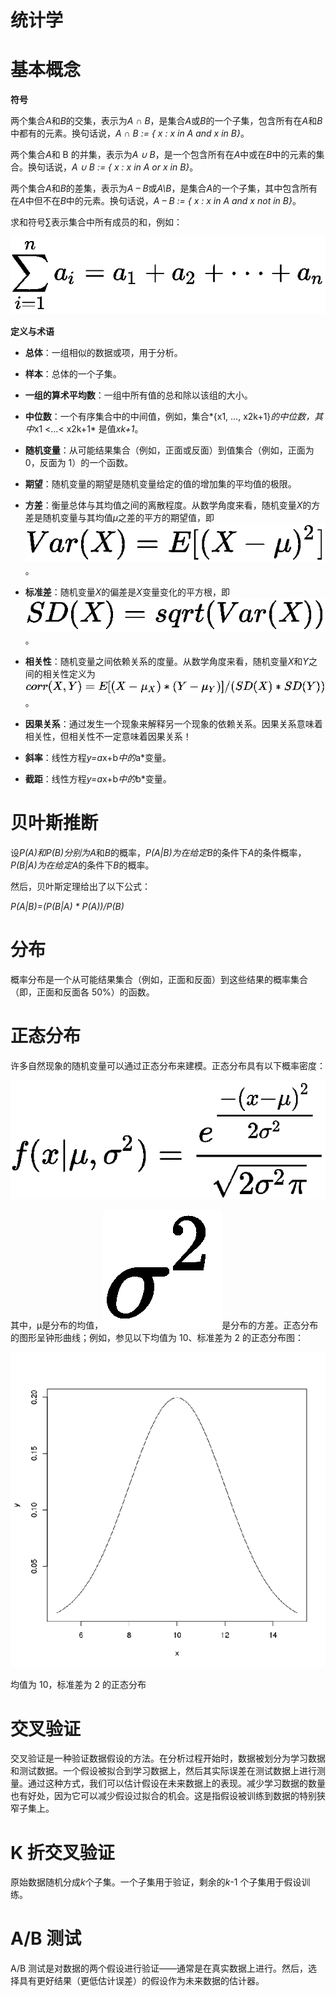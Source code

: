 # 统计学

# 基本概念

**符号**

两个集合*A*和*B*的交集，表示为*A ∩ B*，是集合*A*或*B*的一个子集，包含所有在*A*和*B*中都有的元素。换句话说，*A ∩ B := { x : x in A and x in B}*。

两个集合*A*和 B 的并集，表示为*A ∪ B*，是一个包含所有在*A*中或在*B*中的元素的集合。换句话说，*A ∪ B := { x : x in A or x in B}*。

两个集合*A*和*B*的差集，表示为*A – B*或*A\B*，是集合*A*的一个子集，其中包含所有在*A*中但不在*B*中的元素。换句话说，*A – B := { x : x in A and x not in B}*。

求和符号∑表示集合中所有成员的和，例如：

![](img/56c8332f-77a9-4a01-b18c-865fdab4ad0d.png)

**定义与术语**

+   **总体**：一组相似的数据或项，用于分析。

+   **样本**：总体的一个子集。

+   **一组的算术平均数**：一组中所有值的总和除以该组的大小。

+   **中位数**：一个有序集合中的中间值，例如，集合*{x1, …, x2k+1}*的中位数，其中*x1 <…< x2k+1* 是值*xk+1*。

+   **随机变量**：从可能结果集合（例如，正面或反面）到值集合（例如，正面为 0，反面为 1）的一个函数。

+   **期望**：随机变量的期望是随机变量给定的值的增加集的平均值的极限。

+   **方差**：衡量总体与其均值之间的离散程度。从数学角度来看，随机变量*X*的方差是随机变量与其均值*μ*之差的平方的期望值，即 ![](img/1756b292-2e96-4c8a-96ea-cb65738957fe.png)。

+   **标准差**：随机变量*X*的偏差是*X*变量变化的平方根，即 ![](img/d13c3d36-c49f-4be8-bcc6-d070ab372d16.png)。

+   **相关性**：随机变量之间依赖关系的度量。从数学角度来看，随机变量*X*和*Y*之间的相关性定义为 ![](img/9a5119ff-c88c-44b2-a405-a09dc684cd34.png)。

+   **因果关系**：通过发生一个现象来解释另一个现象的依赖关系。因果关系意味着相关性，但相关性不一定意味着因果关系！

+   **斜率**：线性方程*y=a*x+b*中的*a*变量。

+   **截距**：线性方程*y=a*x+b*中的*b*变量。

# 贝叶斯推断

设*P(A)*和*P(B)*分别为*A*和*B*的概率，*P(A|B)*为在给定*B*的条件下*A*的条件概率，*P(B|A)*为在给定*A*的条件下*B*的概率。

然后，贝叶斯定理给出了以下公式：

*P(A|B)=(P(B|A) * P(A))/P(B)*

# 分布

概率分布是一个从可能结果集合（例如，正面和反面）到这些结果的概率集合（即，正面和反面各 50%）的函数。

# 正态分布

许多自然现象的随机变量可以通过正态分布来建模。正态分布具有以下概率密度：

![](img/c8112696-6cad-400f-b969-7b35bc619a0e.png)

其中，μ是分布的均值，![](img/e51a2c42-41d1-49b1-a8a4-6d2873446a0e.png)是分布的方差。正态分布的图形呈钟形曲线；例如，参见以下均值为 10、标准差为 2 的正态分布图：

![](img/51a4faaf-3071-444d-a400-dc63d2c52b3a.png)

均值为 10，标准差为 2 的正态分布

# 交叉验证

交叉验证是一种验证数据假设的方法。在分析过程开始时，数据被划分为学习数据和测试数据。一个假设被拟合到学习数据上，然后其实际误差在测试数据上进行测量。通过这种方式，我们可以估计假设在未来数据上的表现。减少学习数据的数量也有好处，因为它可以减少假设过拟合的机会。这是指假设被训练到数据的特别狭窄子集上。

# K 折交叉验证

原始数据随机分成*k*个子集。一个子集用于验证，剩余的*k*-1 个子集用于假设训练。

# A/B 测试

A/B 测试是对数据的两个假设进行验证——通常是在真实数据上进行。然后，选择具有更好结果（更低估计误差）的假设作为未来数据的估计器。

